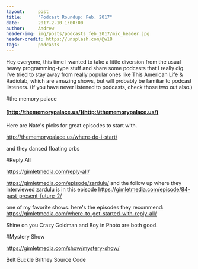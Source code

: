 ```yaml
---
layout:     post
title:      "Podcast Roundup: Feb. 2017"
date:       2017-2-10 1:00:00
author:     Andrew
header-img: img/posts/podcasts_feb_2017/mic_header.jpg
header-credit: https://unsplash.com/@w18
tags:       podcasts
---
```


Hey everyone, this time I wanted to take a little diversion from the usual heavy programming-type stuff and share some podcasts that I really dig.  I've tried to stay away from really popular ones like This American Life & Radiolab, which are amazing shows, but will probably be familiar to podcast listeners.  (If you have never listened to podcasts, check those two out also.)

#the memory palace
#### [http://thememorypalace.us/](http://thememorypalace.us/)

Here are Nate's picks for great episodes to start with.

http://thememorypalace.us/where-do-i-start/

and they danced
floating orbs

#Reply All

https://gimletmedia.com/reply-all/

https://gimletmedia.com/episode/zardulu/
and the follow up where they interviewed zardulu is in this episode
https://gimletmedia.com/episode/84-past-present-future-2/

one of my favorite shows.  here's the episodes they recommend:
https://gimletmedia.com/where-to-get-started-with-reply-all/

Shine on you Crazy Goldman and Boy in Photo are both good.


#Mystery Show

https://gimletmedia.com/show/mystery-show/

Belt Buckle
Britney
Source Code
